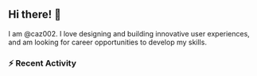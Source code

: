 ## Hi there! 👋

I am @caz002. I love designing and building innovative user experiences, and am looking for career opportunities to develop my skills.

### :zap: Recent Activity
<!--START_SECTION:activity-->
<!--END_SECTION:activity-->
